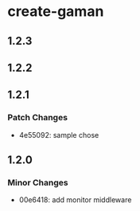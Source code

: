 # create-gaman

## 1.2.3

## 1.2.2

## 1.2.1

### Patch Changes

- 4e55092: sample chose

## 1.2.0

### Minor Changes

- 00e6418: add monitor middleware
